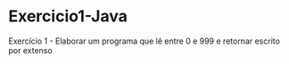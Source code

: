 # Exercicio1-Java
Exercício 1 - Elaborar um programa que lê entre 0 e 999 e retornar escrito por extenso 
